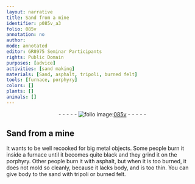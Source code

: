 ```yaml
---
layout: narrative
title: Sand from a mine
identifier: p085v_a3
folio: 085v
annotation: no
author:
mode: annotated
editor: GR8975 Seminar Participants
rights: Public Domain
purposes: [advice]
activities: [sand making]
materials: [Sand, asphalt, tripoli, burned felt]
tools: [furnace, porphyry]
colors: []
plants: []
animals: []
---
```


 <div class="folio" align="center">- - - - - <a href="http://gallica.bnf.fr/ark:/12148/btv1b10500001g/f176.image" target="_blank"><img src="https://cu-mkp.github.io/GR8975-edition/assets/photo-icon.png" alt="folio image: " style="display:inline-block; margin-bottom:-3px;"/>085v</a> - - - - - </div>  <span class="activity"></span> 

## <span class="material">Sand</span> from a mine

 
 It wants to be well recooked for big metal objects. Some people burn it inside a <span class="tool">furnace</span> until it becomes quite black and they grind it on the <span class="tool">porphyry</span>. Other people burn it with <span class="material">asphalt</span>, but when it is too burned, it does not mold so cleanly, because it lacks body, and is too thin. You can give body to the sand with <span class="material">tripoli</span> or <span class="material">burned felt</span>. 
 